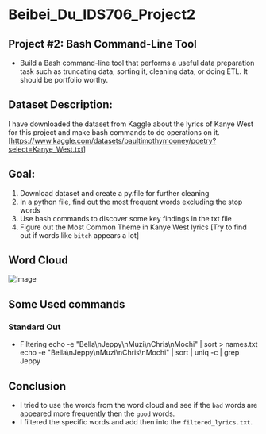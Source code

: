 # Beibei_Du_IDS706_Project2
## Project #2: Bash Command-Line Tool
- Build a Bash command-line tool that performs a useful data preparation task such as truncating data, sorting it, cleaning data, or doing ETL. It should be portfolio worthy.

## Dataset Description:
I have downloaded the dataset from Kaggle about the lyrics of Kanye West for this project and make bash commands to do operations on it. [https://www.kaggle.com/datasets/paultimothymooney/poetry?select=Kanye_West.txt]

## Goal:
1. Download dataset and create a py.file for further cleaning
2. In a python file, find out the most frequent words excluding the stop words
3. Use bash commands to discover some key findings in the txt file
4. Figure out the Most Common Theme in Kanye West lyrics [Try to find out if words like `bitch` appears a lot]

## Word Cloud
![image](https://github.com/nogibjj/Beibei_Du_IDS706_Project2/blob/main/output.png)

## Some Used commands
### Standard Out
* Filtering
echo -e "Bella\nJeppy\nMuzi\nChris\nMochi" | sort > names.txt
echo -e "Bella\nJeppy\nMuzi\nChris\nMochi" | sort | uniq -c | grep Jeppy

## Conclusion
- I tried to use the words from the word cloud and see if the `bad` words are appeared more frequently then the `good` words.
- I filtered the specific words and add then into the `filtered_lyrics.txt`.



